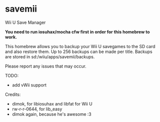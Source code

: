 # savemii
Wii U Save Manager

**You need to run iosuhax/mocha cfw first in order for this homebrew to work.**

This homebrew allows you to backup your Wii U savegames to the SD card and also restore them.
Up to 256 backups can be made per title.
Backups are stored in sd:/wiiu/apps/savemii/backups.

Please report any issues that may occur.

TODO:
- add vWii support

Credits:
- dimok, for libiosuhax and libfat for Wii U
- rw-r-r-0644, for lib_easy
- dimok again, because he's awesome :3